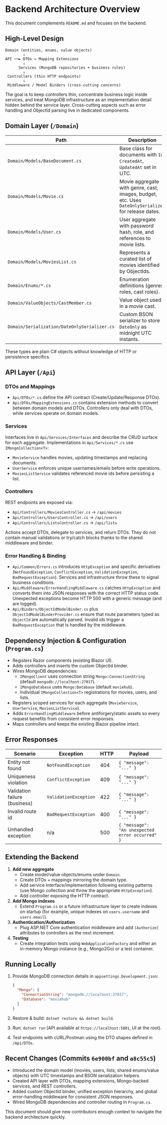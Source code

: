 # Backend Architecture Overview

This document complements `README.md` and focuses on the backend.

## High-Level Design

```
Domain (entities, enums, value objects)
        ↓
API ──► DTOs ↔ Mapping Extensions
        ↓
      Services (MongoDB repositories + business rules)
        ↓
 Controllers (thin HTTP endpoints)
        ↓
 Middleware / Model Binders (cross‑cutting concerns)
```

The goal is to keep controllers thin, concentrate business logic inside services, and treat MongoDB infrastructure as an implementation detail hidden behind the service layer. Cross-cutting aspects such as error handling and ObjectId parsing live in dedicated components.

## Domain Layer (`/Domain`)

| Path                                         | Description                                                                                         |
| -------------------------------------------- | --------------------------------------------------------------------------------------------------- |
| `Domain/Models/BaseDocument.cs`              | Base class for documents with `Id`, `CreatedAt`, `UpdatedAt` set in UTC.                            |
| `Domain/Models/Movie.cs`                     | Movie aggregate with genre, cast, images, budget, etc. Uses `DateOnlySerializer` for release dates. |
| `Domain/Models/User.cs`                      | User aggregate with password hash, role, and references to movie lists.                             |
| `Domain/Models/MoviesList.cs`                | Represents a curated list of movies identified by ObjectIds.                                        |
| `Domain/Enums/*.cs`                          | Enumeration definitions (genres, roles, cast roles).                                                |
| `Domain/ValueObjects/CastMember.cs`          | Value object used in a movie cast.                                                                  |
| `Domain/Serialization/DateOnlySerializer.cs` | Custom BSON serializer to store `DateOnly` as midnight UTC instants.                                |

These types are plain C# objects without knowledge of HTTP or persistence specifics.

## API Layer (`/Api`)

### DTOs and Mappings

- `Api/DTOs/*.cs` define the API contract (Create/Update/Response DTOs).
- `Api/DTOs/MappingExtensions.cs` contains extension methods to convert between domain models and DTOs. Controllers only deal with DTOs, while services operate on domain models.

### Services

Interfaces live in `Api/Services/Interfaces` and describe the CRUD surface for each aggregate. Implementations in `Api/Services/*.cs` use `IMongoCollection<T>`:

- `MovieService` handles movies, updating timestamps and replacing documents.
- `UserService` enforces unique usernames/emails before write operations.
- `MoviesListService` validates referenced movie ids before persisting a list.

### Controllers

REST endpoints are exposed via:

- `Api/Controllers/MoviesController.cs` → `/api/movies`
- `Api/Controllers/UsersController.cs` → `/api/users`
- `Api/Controllers/ListsController.cs` → `/api/lists`

Actions accept DTOs, delegate to services, and return DTOs. They do not contain manual validations or try/catch blocks thanks to the shared middleware and binder.

### Error Handling & Binding

- `Api/Common/Errors.cs` introduces `HttpException` and specific derivatives (`NotFoundException`, `ConflictException`, `ValidationException`, `BadRequestException`). Services and infrastructure throw these to signal business conditions.
- `Api/Middleware/ErrorHandlingMiddleware.cs` catches `HttpException` and converts them into JSON responses with the correct HTTP status code. Unexpected exceptions become HTTP 500 with a generic message (and are logged).
- `Api/Binders/ObjectIdModelBinder.cs` plus `ObjectIdModelBinderProvider.cs` ensure that route parameters typed as `ObjectId` are automatically parsed. Invalid ids trigger a `BadRequestException` that is handled by the middleware.

## Dependency Injection & Configuration (`Program.cs`)

- Registers Razor components (existing Blazor UI).
- Adds controllers and inserts the custom ObjectId binder.
- Wires MongoDB dependencies:
  - `IMongoClient` uses connection string `Mongo:ConnectionString` (default `mongodb://localhost:27017`).
  - `IMongoDatabase` uses `Mongo:Database` (default `moviehub`).
  - Individual `IMongoCollection<T>` registrations for movies, users, and lists.
- Registers scoped services for each aggregate (`MovieService`, `UserService`, `MoviesListService`).
- Adds `ErrorHandlingMiddleware` before antiforgery/static assets so every request benefits from consistent error responses.
- Maps controllers and keeps the existing Blazor pipeline intact.

## Error Responses

| Scenario                      | Exception             | HTTP | Payload                                         |
| ----------------------------- | --------------------- | ---- | ----------------------------------------------- |
| Entity not found              | `NotFoundException`   | 404  | `{ "message": "..." }`                          |
| Uniqueness violation          | `ConflictException`   | 409  | `{ "message": "..." }`                          |
| Validation failure (business) | `ValidationException` | 422  | `{ "message": "..." }`                          |
| Invalid route id              | `BadRequestException` | 400  | `{ "message": "..." }`                          |
| Unhandled exception           | n/a                   | 500  | `{ "message": "An unexpected error occurred" }` |

## Extending the Backend

1. **Add new aggregate**
   - Create model/value objects/enums under `Domain`.
   - Create DTOs + mappings mirroring the domain type.
   - Add service interface/implementation following existing patterns (use Mongo collection and throw the appropriate `HttpException`).
   - Add controller exposing the HTTP contract.
2. **Add Mongo indexes**
   - Extend `Program.cs` or a future infrastructure layer to create indexes on startup (for example, unique indexes on `users.username` and `users.email`).
3. **Authentication/Authorization**
   - Plug ASP.NET Core authentication middleware and add `[Authorize]` attributes to controllers as the next increment.
4. **Testing**
   - Create integration tests using `WebApplicationFactory` and either an in-memory Mongo instance (e.g., Mongo2Go) or a test container.

## Running Locally

1. Provide MongoDB connection details in `appsettings.Development.json`:

   ```json
   {
     "Mongo": {
       "ConnectionString": "mongodb://localhost:27017",
       "Database": "moviehub"
     }
   }
   ```

2. Restore & build: `dotnet restore && dotnet build`.
3. Run: `dotnet run` (API available at `https://localhost:5001`, UI at the root).
4. Test endpoints with cURL/Postman using the DTO shapes defined in `/Api/DTOs`.

## Recent Changes (Commits `6e900bf` and `a8c55c5`)

- Introduced the domain model (movies, users, lists, shared enums/value objects) with UTC timestamps and BSON serialization helpers.
- Created API layer with DTOs, mapping extensions, Mongo-backed services, and REST controllers.
- Added custom ObjectId binder, unified exception hierarchy, and global error-handling middleware for consistent JSON responses.
- Wired MongoDB dependencies and controller routing in `Program.cs`.

This document should give new contributors enough context to navigate the backend architecture quickly.
